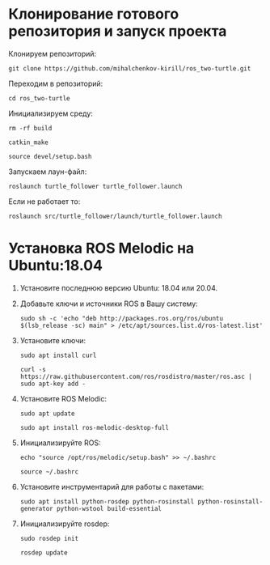 
# Клонирование готового репозитория и запуск проекта

Клонируем репозиторий:

```git clone https://github.com/mihalchenkov-kirill/ros_two-turtle.git```

Переходим в репозиторий:

```cd ros_two-turtle```

Инициализируем среду:

```rm -rf build```

```catkin_make```

```source devel/setup.bash```

Запускаем лаун-файл:

```roslaunch turtle_follower turtle_follower.launch```

Если не работает то:

```roslaunch src/turtle_follower/launch/turtle_follower.launch```

# Установка ROS Melodic на Ubuntu:18.04

1. Установите последнюю версию Ubuntu: 18.04 или 20.04.
2. Добавьте ключи и источники ROS в Вашу систему:

	```sudo sh -c 'echo "deb http://packages.ros.org/ros/ubuntu $(lsb_release -sc) main" > /etc/apt/sources.list.d/ros-latest.list'```

3. Установите ключи:

	```sudo apt install curl```
	
	```curl -s https://raw.githubusercontent.com/ros/rosdistro/master/ros.asc | sudo apt-key add -```

4. Установите ROS Melodic:

	```sudo apt update```

	```sudo apt install ros-melodic-desktop-full```

5. Инициализируйте ROS:

	```echo "source /opt/ros/melodic/setup.bash" >> ~/.bashrc```

	```source ~/.bashrc```

6. Установите инструментарий для работы с пакетами:

	```sudo apt install python-rosdep python-rosinstall python-rosinstall-generator python-wstool build-essential```

7. Инициализируйте rosdep:

	```sudo rosdep init```
	
	```rosdep update```
